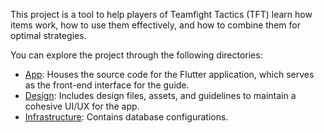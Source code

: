 This project is a tool to help players of Teamfight Tactics (TFT) learn how items work, how to use them effectively, and
how to combine them for optimal strategies.

You can explore the project through the following directories:

- [App](./app): Houses the source code for the Flutter application, which serves as the front-end interface for the guide.
- [Design](./design): Includes design files, assets, and guidelines to maintain a cohesive UI/UX for the app.
- [Infrastructure](./infrastructure): Contains database configurations.
